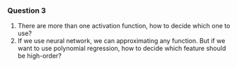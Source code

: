 ### Question 3
1. There are more than one activation function, how to decide which one to use?
2. If we use neural network, we can approximating any function. But if we want to use polynomial regression, how to decide which feature should be high-order?